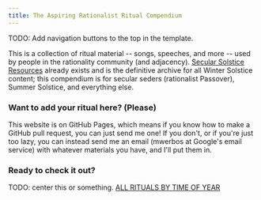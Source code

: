 ```yaml
---
title: The Aspiring Rationalist Ritual Compendium
---
```


TODO: Add navigation buttons to the top in the template.

This is a collection of ritual material -- songs, speeches, and more -- used by people in the rationality community (and adjacency). [Secular Solstice Resources](https://secularsolstice.github.io/) already exists and is the definitive archive for all Winter Solstice content; this compendium is for secular seders (rationalist Passover), Summer Solstice, and everything else.

### Want to add your ritual here? (Please)
This website is on GitHub Pages, which means if you know how to make a GitHub pull request, you can just send me one! If you don't, or if you're just too lazy, you can instead send me an email (mwerbos at Google's email service) with whatever materials you have, and I'll put them in.

### Ready to check it out?

TODO: center this or something.
[ALL RITUALS BY TIME OF YEAR](./all_rituals.html)

